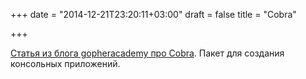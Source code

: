 +++
date = "2014-12-21T23:20:11+03:00"
draft = false
title = "Cobra"

+++

<p><a href="http://blog.gopheracademy.com/advent-2014/introducing-cobra/">Статья из блога&nbsp;gopheracademy про Cobra</a>. Пакет для создания консольных приложений.&nbsp;</p>

